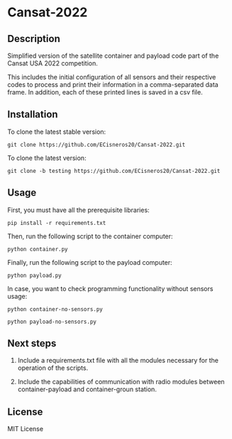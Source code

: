 # Cansat-2022

## Description

Simplified version of the satellite container and payload code part of the Cansat USA 2022 competition.

This includes the initial configuration of all sensors and their respective codes to process and print their information in a comma-separated data frame. In addition, each of these printed lines is saved in a csv file.

## Installation

To clone the latest stable version:

	git clone https://github.com/ECisneros20/Cansat-2022.git

To clone the latest version:

	git clone -b testing https://github.com/ECisneros20/Cansat-2022.git

## Usage

First, you must have all the prerequisite libraries:

	pip install -r requirements.txt

Then, run the following script to the container computer:

	python container.py

Finally, run the following script to the payload computer:

	python payload.py

In case, you want to check programming functionality without sensors usage:

	python container-no-sensors.py

	python payload-no-sensors.py

## Next steps

1. Include a requirements.txt file with all the modules necessary for the operation of the scripts.

2. Include the capabilities of communication with radio modules between container-payload and container-groun station.

## License

MIT License

